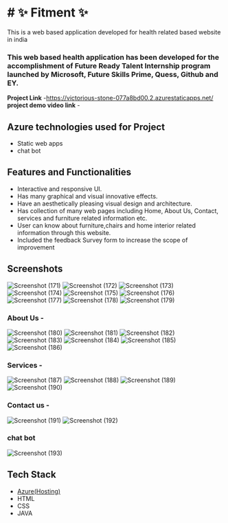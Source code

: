 # # ✨  Fitment  ✨

This is a web based application developed for health related based website in india

### This web based health application has been developed for the accomplishment of Future Ready Talent Internship program launched by Microsoft, Future Skills Prime, Quess, Github and EY.


**Project Link** -https://victorious-stone-077a8bd00.2.azurestaticapps.net/
**project demo video link** - 

## Azure technologies used for Project

- Static web apps
- chat bot

## Features and Functionalities 

- Interactive and responsive UI.
- Has many graphical and visual innovative effects.
- Have an aesthetically pleasing visual design and architecture.
- Has collection of many web pages including Home, About Us, Contact, services and furniture related information etc.
- User can know about furniture,chairs and home interior related information through this website.
- Included the feedback Survey form to increase the scope of improvement 

## Screenshots
![Screenshot (171)](https://user-images.githubusercontent.com/117725791/204980082-b4e95475-e7bb-498b-aafd-78c1cb293cae.png)
![Screenshot (172)](https://user-images.githubusercontent.com/117725791/204980098-6f652e25-c375-4726-9de3-dc3beb8f6411.png)
![Screenshot (173)](https://user-images.githubusercontent.com/117725791/204980118-f0bd293e-a8b5-468a-8e47-35b048dbe301.png)
![Screenshot (174)](https://user-images.githubusercontent.com/117725791/204980221-c3a7aa71-e725-4c33-86e1-4607d97cdd8a.png)
![Screenshot (175)](https://user-images.githubusercontent.com/117725791/204980240-ce4385a7-bf54-4007-a7b7-7eec4301ba31.png)
![Screenshot (176)](https://user-images.githubusercontent.com/117725791/204980262-67f04707-32fb-41eb-bed0-33268e1256b1.png)
![Screenshot (177)](https://user-images.githubusercontent.com/117725791/204980295-bda5413b-f07c-4e48-8464-aba4a0f1a637.png)
![Screenshot (178)](https://user-images.githubusercontent.com/117725791/204980309-de117871-a34f-4aaf-9ac3-73948555a958.png)
![Screenshot (179)](https://user-images.githubusercontent.com/117725791/204980336-4f544bd2-7345-4320-89d5-459efa946ced.png)

### About Us -

![Screenshot (180)](https://user-images.githubusercontent.com/117725791/204980388-5f9bd804-c656-447b-aa2f-9022191fe77a.png)
![Screenshot (181)](https://user-images.githubusercontent.com/117725791/204980410-454d1b13-71fd-4d04-90de-3815fa8049fd.png)
![Screenshot (182)](https://user-images.githubusercontent.com/117725791/204980429-854aaa81-6c1d-42eb-afcd-e1055af89f18.png)
![Screenshot (183)](https://user-images.githubusercontent.com/117725791/204980449-d4db1367-67de-478e-b7f1-76570ff453a0.png)
![Screenshot (184)](https://user-images.githubusercontent.com/117725791/204980478-0eb89c99-90ca-4c81-a60f-3230a7ffc6da.png)
![Screenshot (185)](https://user-images.githubusercontent.com/117725791/204980514-8a2bae76-aeb4-4826-9208-3f3298ca2787.png)
![Screenshot (186)](https://user-images.githubusercontent.com/117725791/204980548-a0756801-defa-4b40-9697-2ea9d4d85417.png)


### Services -

![Screenshot (187)](https://user-images.githubusercontent.com/117725791/204980603-153da8f4-63f0-4f81-8bc6-1746911c0a08.png)
![Screenshot (188)](https://user-images.githubusercontent.com/117725791/204980647-32661ca2-41af-4003-8285-ec97bad1db51.png)
![Screenshot (189)](https://user-images.githubusercontent.com/117725791/204980679-626c6c4b-403e-4aa5-abcd-7d03a3b62eac.png)
![Screenshot (190)](https://user-images.githubusercontent.com/117725791/204980756-3a6b8b0b-f754-48c8-8f07-3082e0fd7cac.png)


### Contact us -
![Screenshot (191)](https://user-images.githubusercontent.com/117725791/204980808-9267a5da-7a4e-4d8e-99ad-72f333cce755.png)
![Screenshot (192)](https://user-images.githubusercontent.com/117725791/204980828-9fd08a39-7bae-43a2-89c8-6c3525e3e849.png)


### chat bot

![Screenshot (193)](https://user-images.githubusercontent.com/117725791/204980859-eed561ea-e9fb-4579-a64e-eb3d6d54d9b3.png)


## Tech Stack

- [Azure(Hosting)](https://azure.microsoft.com/en-in/features/azure-portal/)
- HTML
- CSS
- JAVA
